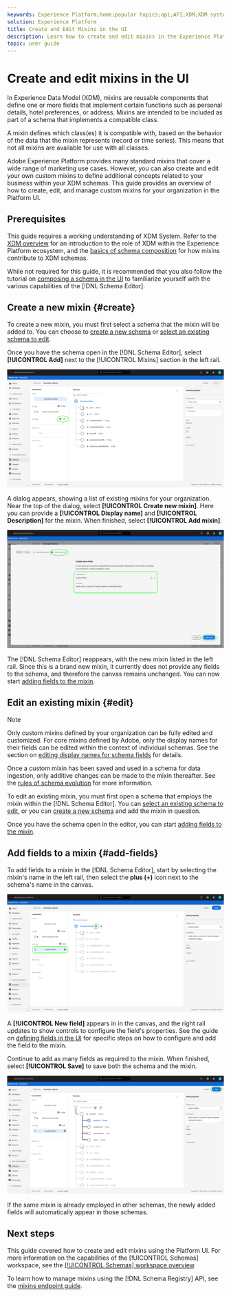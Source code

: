 ```yaml
---
keywords: Experience Platform;home;popular topics;api;API;XDM;XDM system;experience data model;data model;ui;workspace;mixin;mixins;
solution: Experience Platform
title: Create and Edit Mixins in the UI
description: Learn how to create and edit mixins in the Experience Platform user interface.
topic: user guide
---
```


# Create and edit mixins in the UI

In Experience Data Model (XDM), mixins are reusable components that define one or more fields that implement certain functions such as personal details, hotel preferences, or address. Mixins are intended to be included as part of a schema that implements a compatible class. 

A mixin defines which class(es) it is compatible with, based on the behavior of the data that the mixin represents (record or time series). This means that not all mixins are available for use with all classes.

Adobe Experience Platform provides many standard mixins that cover a wide range of marketing use cases. However, you can also create and edit your own custom mixins to define additional concepts related to your business within your XDM schemas. This guide provides an overview of how to create, edit, and manage custom mixins for your organization in the Platform UI.

## Prerequisites

This guide requires a working understanding of XDM System. Refer to the [XDM overview](../../home.md) for an introduction to the role of XDM within the Experience Platform ecosystem, and the [basics of schema composition](../../schema/composition.md) for how mixins contribute to XDM schemas.

While not required for this guide, it is recommended that you also follow the tutorial on [composing a schema in the UI](../../tutorials/create-schema-ui.md) to familiarize yourself with the various capabilities of the [!DNL Schema Editor].

## Create a new mixin {#create}

To create a new mixin, you must first select a schema that the mixin will be added to. You can choose to [create a new schema](./schemas.md#create) or [select an existing schema to edit](./schemas.md#edit).

Once you have the schema open in the [!DNL Schema Editor], select **[!UICONTROL Add]** next to the [!UICONTROL Mixins] section in the left rail.

![](../../images/ui/resources/field-groups/add-mixin-button.png)

A dialog appears, showing a list of existing mixins for your organization. Near the top of the dialog, select **[!UICONTROL Create new mixin]**. Here you can provide a **[!UICONTROL Display name]** and **[!UICONTROL Description]** for the mixin. When finished, select **[!UICONTROL Add mixin]**.

![](../../images/ui/resources/field-groups/create-mixin.png)

The [!DNL Schema Editor] reappears, with the new mixin listed in the left rail. Since this is a brand new mixin, it currently does not provide any fields to the schema, and therefore the canvas remains unchanged. You can now start [adding fields to the mixin](#add-fields).

## Edit an existing mixin {#edit}

>[!NOTE]
>
>Only custom mixins defined by your organization can be fully edited and customized. For core mixins defined by Adobe, only the display names for their fields can be edited within the context of individual schemas. See the section on [editing display names for schema fields](./schemas.md#display-names) for details.
>
>Once a custom mixin has been saved and used in a schema for data ingestion, only additive changes can be made to the mixin thereafter. See the [rules of schema evolution](../../schema/composition.md#evolution) for more information.

To edit an existing mixin, you must first open a schema that employs the mixin within the [!DNL Schema Editor]. You can [select an existing schema to edit](./schemas.md#edit), or you can [create a new schema](./schemas.md#create) and add the mixin in question.

Once you have the schema open in the editor, you can start [adding fields to the mixin](#add-fields).

## Add fields to a mixin {#add-fields}

To add fields to a mixin in the [!DNL Schema Editor], start by selecting the mixin's name in the left rail, then select the **plus (+)** icon next to the schema's name in the canvas.

![](../../images/ui/resources/field-groups/add-field-button.png)

A **[!UICONTROL New field]** appears in in the canvas, and the right rail updates to show controls to configure the field's properties. See the guide on [defining fields in the UI](../fields/overview.md#define) for specific steps on how to configure and add the field to the mixin.

Continue to add as many fields as required to the mixin. When finished, select **[!UICONTROL Save]** to save both the schema and the mixin.

![](../../images/ui/resources/field-groups/complete-mixin.png)

If the same mixin is already employed in other schemas, the newly added fields will automatically appear in those schemas.

## Next steps

This guide covered how to create and edit mixins using the Platform UI. For more information on the capabilities of the [!UICONTROL Schemas] workspace, see the [[!UICONTROL Schemas] workspace overview](../overview.md).

To learn how to manage mixins using the [!DNL Schema Registry] API, see the [mixins endpoint guide](../../api/mixins.md).